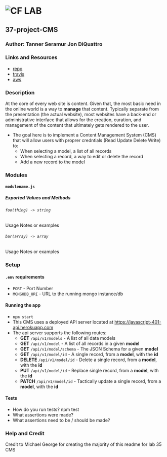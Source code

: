 ![CF](http://i.imgur.com/7v5ASc8.png) LAB
=================================================

## 37-project-CMS

### Author: Tanner Seramur Jon DiQuattro

### Links and Resources

* [repo](https://github.com/TannerSeramur/37-login-and-auth)
* [travis](https://www.travis-ci.com/TannerSeramur/37-login-and-auth)
* [aws](http://ts-basic-cms.s3-website-us-west-2.amazonaws.com/)



### Description
At the core of every web site is content. Given that, the most basic need in the online world is a way to **manage** that content. Typically separate from the presentation (the actual website), most websites have a back-end or administrative interface that allows for the creation, curation, and management of the content that ultimately gets rendered to the user.

* The goal here is to implement a Content Management System (CMS) that will allow users with proprer credntials (Read Update Delete Write) to: 
  * When selecting a model, a list of all records
  * When selecting a record, a way to edit or delete the record
  * Add a new record to the model

### Modules
#### `modulename.js`
##### Exported Values and Methods

###### `foo(thing) -> string`
Usage Notes or examples

###### `bar(array) -> array`
Usage Notes or examples

### Setup
#### `.env` requirements
* `PORT` - Port Number
* `MONGODB_URI` - URL to the running mongo instance/db

#### Running the app
* `npm start`
* This CMS uses a deployed API server located at https://javascript-401-api.herokuapp.com
* The api server supports the following routes:
  * **GET** `/api/v1/models` - A list of all data models
  * **GET** `/api/v1/model` - A list of all records in a given **model**
  * **GET** `/api/v1/model/schema` - The JSON Schema for a given **model**
  * **GET** `/api/v1/model/id` - A single record, from a **model**, with the **id**
  * **DELETE** `/api/v1/model/id` - Delete a single record, from a **model**, with the **id**
  * **PUT** `/api/v1/model/id` - Replace single record, from a **model**, with the **id**
  * **PATCH** `/api/v1/model/id` - Tactically update a single record, from a **model**, with the **id**

#### Tests
* How do you run tests?
    npm test
* What assertions were made?
* What assertions need to be / should be made?


### Help and Credit
Credit to Michael George for creating the majority of this readme for lab 35 CMS
